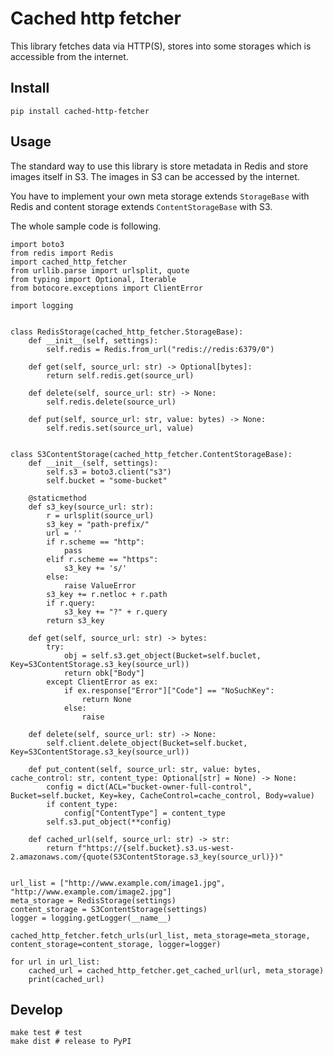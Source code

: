 # Cached http fetcher

This library fetches data via HTTP(S), stores into some storages which is accessible from the internet.

## Install

```
pip install cached-http-fetcher
```

## Usage

The standard way to use this library is store metadata in Redis and store images itself in S3. The images in S3 can be accessed by the internet.

You have to implement your own meta storage extends `StorageBase` with Redis and content storage extends `ContentStorageBase` with S3.

The whole sample code is following.

```
import boto3
from redis import Redis
import cached_http_fetcher
from urllib.parse import urlsplit, quote
from typing import Optional, Iterable
from botocore.exceptions import ClientError

import logging


class RedisStorage(cached_http_fetcher.StorageBase):
    def __init__(self, settings):
        self.redis = Redis.from_url("redis://redis:6379/0")

    def get(self, source_url: str) -> Optional[bytes]:
        return self.redis.get(source_url)

    def delete(self, source_url: str) -> None:
        self.redis.delete(source_url)

    def put(self, source_url: str, value: bytes) -> None:
        self.redis.set(source_url, value)


class S3ContentStorage(cached_http_fetcher.ContentStorageBase):
    def __init__(self, settings):
        self.s3 = boto3.client("s3")
        self.bucket = "some-bucket"

    @staticmethod
    def s3_key(source_url: str):
        r = urlsplit(source_url)
        s3_key = "path-prefix/"
        url = ''
        if r.scheme == "http":
            pass
        elif r.scheme == "https":
            s3_key += 's/'
        else:
            raise ValueError
        s3_key += r.netloc + r.path
        if r.query:
            s3_key += "?" + r.query
        return s3_key

    def get(self, source_url: str) -> bytes:
        try:
            obj = self.s3.get_object(Bucket=self.buclet, Key=S3ContentStorage.s3_key(source_url))
            return obk["Body"]
        except ClientError as ex:
            if ex.response["Error"]["Code"] == "NoSuchKey":
                return None
            else:
                raise

    def delete(self, source_url: str) -> None:
        self.client.delete_object(Bucket=self.bucket, Key=S3ContentStorage.s3_key(source_url))

    def put_content(self, source_url: str, value: bytes, cache_control: str, content_type: Optional[str] = None) -> None:
        config = dict(ACL="bucket-owner-full-control", Bucket=self.bucket, Key=key, CacheControl=cache_control, Body=value)
        if content_type:
            config["ContentType"] = content_type
        self.s3.put_object(**config)

    def cached_url(self, source_url: str) -> str:
        return f"https://{self.bucket}.s3.us-west-2.amazonaws.com/{quote(S3ContentStorage.s3_key(source_url)})"


url_list = ["http://www.example.com/image1.jpg", "http://www.example.com/image2.jpg"]
meta_storage = RedisStorage(settings)
content_storage = S3ContentStorage(settings)
logger = logging.getLogger(__name__)

cached_http_fetcher.fetch_urls(url_list, meta_storage=meta_storage, content_storage=content_storage, logger=logger)

for url in url_list:
    cached_url = cached_http_fetcher.get_cached_url(url, meta_storage)
    print(cached_url)
```

## Develop

```
make test # test
make dist # release to PyPI
```
